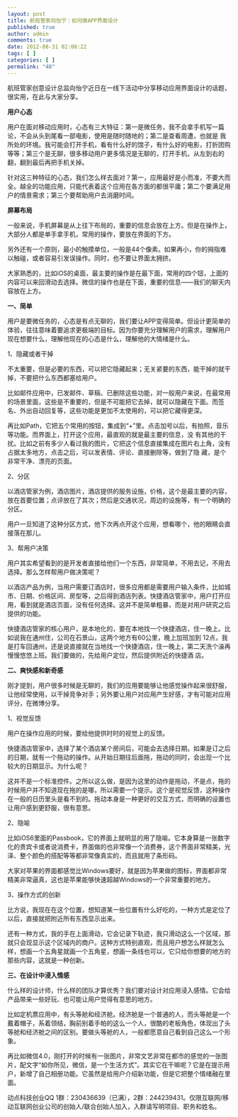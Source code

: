 ```yaml
---
layout: post
title: 航班管家向怡宁：如何做APP界面设计
published: true
author: admin
comments: true
date: 2012-08-31 02:08:22
tags: [ ]
categories: [ ]
permalink: "48"
---
```

航班管家创意设计总监向怡宁近日在一线下活动中分享移动应用界面设计的话题，很实用，在此与大家分享。 

**用户心态** 

用户在面对移动应用时，心态有三大特征：第一是微任务，我不会拿手机写一篇论，不会从头到尾看一部电影，使用是随时随地的；第二是查看周遭，也就是 我所处的环境。我可能会打开手机，看有什么好的馆子，有什么好的电影，打折团购等等；第三个是无聊，很多移动用户更多情况是无聊的，打开手机，从左到右的 翻，翻到最后再把手机关掉。 

针对这三种特征的心态，我们怎么样去面对？第一，应用最好是小而准，不要大而全。越全的功能应用，只能代表着这个应用在各方面的都很平庸；第二个要满足用户的情景需求；第三个要帮助用户去消磨时间。 

**屏幕布局** 

一般来说，手机屏幕是从上往下布局的，重要的信息会放在上方。但是在操作上，大部分人都是单手拿手机，常用的操作，要放在界面的下方。 

另外还有一个原则，最小的触摸单位，一般是44个像素。如果再小，你的拇指难以触碰，或者容易引发误操作。同时，也不要让界面太拥挤。 

大家熟悉的，比如iOS的桌面，最主要的操作是在最下面，常用的四个钮，上面的内容可以来回滑动去选择。微信的操作也是在下面，重要的信息&mdash;&mdash;我们的聊天内容放在上方。 

 

**一、简单** 

用户是要微任务的，心态是有点无聊的，我们要让APP变得简单。但设计更简单的体验，往往意味着要追求更极端的目标。因为你要充分理解用户的需求，理解用户现在想要什么，理解他现在的心态是什么，理解他的大情绪是什么。 

1、隐藏或者干掉 

不太重要，但是必要的东西，可以把它隐藏起来；无关紧要的东西，能干掉的就干掉，不要把什么东西都塞给用户。 

比如邮件应用中，已发邮件、草稿、已删除这些功能，对一般用户来说，在最常用的场景里面，这些是不重要的，但是不可能把它去掉，就可以隐藏在下面。而签名、外出自动回复等，这些功能是更加不太使用的，可以把它藏得更深。 

再比如Path，它把五个常用的按钮，集成到&ldquo;+&rdquo;里。点击加号以后，有拍照，音乐等功能。而界面上，打开这个应用，最直观的就是最主要的信息，没 有其他的干扰。比如之前有多少人看过我的图片，它把这个信息直接集成在图片右上角，没有占据太多地方，点击之后，可以发表情、评论、直接删除等，做到了隐 藏，是个非常干净、漂亮的页面。

 

2、分区 

以酒店管家为例，酒店图片，酒店提供的服务设施，价格，这个是最主要的内容，放在首要位置；点评放在了其次；然后是交通状况，周边的设施等，有一个明确的分区。 

用户一旦知道了这种分区方式，他下次再点开这个应用，想看哪个，他的眼睛会直接落在那儿。 

 

3、帮用户决策 

用户其实希望看到的是开发者直接给他们一个东西，非常简单，不用去记，不用去选择。那么怎样帮用户做决策呢？ 

以酒店产品为例，当用户需要订酒店时，很多应用都是需要用户输入条件，比如城市、日期、价格区间、房型等，之后得到酒店列表。快捷酒店管家中，用户打开应用，看到就是酒店页面，没有任何选择。这并不是简单粗暴，而是对用户研究之后提供的功能。 

快捷酒店管家的核心用户，是本地化的，要在本地找一个快捷酒店，住一晚上。比如说我在通州住，公司在石景山，这两个地方有60公里，晚上加班加到 12点，我是打车回通州，还是说直接就在当地找一个快捷酒店，住一晚上，第二天洗个澡再慢慢悠悠上班。我们要做的，先给用户定位，然后提供附近的快捷酒 店。 

 

**二、爽快感和新奇感** 

刚才提到，用户很多时候是无聊的，我们的应用要能够让他感觉操作起来很舒服，让他经常使用，以干掉竞争对手；另外要让用户对应用产生好感，才有可能对应用评分，在微博分享。 

1、视觉反馈 

用户在操作应用的时候，要给他提供时时的视觉上的反馈。 

快捷酒店管家中，选择了某个酒店某个房间后，可能会去选择日期。如果是订之后的日期，就有一个拖动的操作。从开始日期往后面拖，拖动的同时，会出现一个比较大的日期显示。为什么呢？ 

这并不是一个标准控件。之所以这么做，是因为这里的动作是拖动，不是点，拖的时候用户并不知道现在拖的是哪，所以需要一个提示。这个是视觉反馈，这种操作在一般的日历里头是看不到的。拖动本身是一种更好的交互方式，而明确的设置也让用户感到更舒服，很有意思。 

 

2、隐喻 

比如iOS6里面的Passbook，它的界面上就明显的用了隐喻。它本身算是一张数字化的贵宾卡或者说消费卡，界面做的也非常像一个消费券，这个界面非常精美，光泽、整个颜色的搭配等等都非常像真实的，而且就用了条形码。 

大家对苹果的界面都感觉比Windows要好，就是因为苹果做的图标，界面都非常精美非常逼真，这也是苹果能够快速超越Windows的一个非常重要的地方。 

 

3、操作方式的创新 

比方说，我现在在这个位置，想知道某一些位置有什么好吃的，一种方式是定位了以后，直接就把附近所有东西显示出来。 

还有一种方式，我的手在上面滑动，它会记录下轨迹，我只滑动这么一个区域，那就只会现显示这个区域内的商户。这种方式特别直观，而且用户想怎么样就怎么样，想画一个五角星就画一个五角星，想画一条线也可以，它只给你想要的地方的那些内容，这就是一种创新。 

 

**三、在设计中浸入情感** 

什么样的设计师，什么样的团队才算优秀？我们要对设计对应用浸入感情。它会给产品带来一些好玩、也可能让用户觉得有意思的地方。 

比如定机票应用中，有头等舱和经济舱。经济舱是一个普通的人，而头等舱是一个戴着帽子，系着领结，胸前别着手帕的这么一个人，很酷的老板角色，体现出了头等舱和经济舱之间的区别。要做头等舱的人，一般都愿意自己看到自己这么一个形象。 

再比如微信4.0，刚打开的时候有一张图片，非常文艺非常在都市的感觉的一张图片，配文字&ldquo;如你所见，微信，是一个生活方式&rdquo;。其实它在干嘛呢？它是在提示用户，新增了自己相册功能。它虽然是给用户介绍新功能，但是它把整个情绪融在里面。 

 

动点科技创业QQ 1群：230436639（已满），2群：244239431。仅限互联网/移动互联网创业公司的创始人/联合创始人加入，入群请写明项目、职务和姓名。